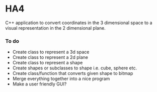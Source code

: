 # HA4
C++ application to convert coordinates in the 3 dimensional space to a visual representation in the 2 dimensional plane.
### To do
* Create class to represent a 3d space
* Create class to represent a 2d plane
* Create class to represent a shape
* Create shapes or subclasses to shape i.e. cube, sphere etc.
* Create class/function that converts given shape to bitmap
* Merge everything together into a nice program 
* Make a user friendly GUI? 

